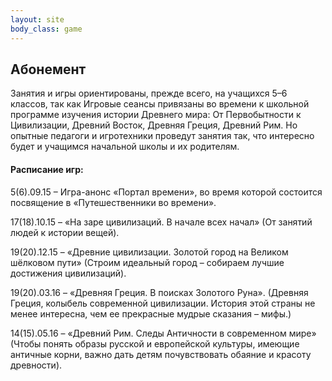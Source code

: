 ```yaml
---
layout: site
body_class: game
---
```


## Абонемент

Занятия и игры ориентированы, прежде всего, на учащихся 5–6 классов, так как Игровые сеансы привязаны во времени к школьной программе изучения истории Древнего мира: От Первобытности к Цивилизации, Древний Восток, Древняя Греция, Древний Рим. Но опытные педагоги и игротехники проведут занятия так, что интересно будет и учащимся начальной школы и их родителям.

#### Расписание игр:

5(6).09.15 – Игра-анонс «Портал времени», во время которой состоится посвящение в «Путешественники во времени».

17(18).10.15 – «На заре цивилизаций. В начале всех начал» (От занятий людей к истории вещей).

19(20).12.15 – «Древние цивилизации. Золотой город на Великом шёлковом пути» (Строим идеальный город – собираем лучшие достижения цивилизаций).

19(20).03.16 – «Древняя Греция. В поисках Золотого Руна». (Древняя Греция, колыбель современной цивилизации. История этой страны не менее интересна, чем ее прекрасные мудрые сказания – мифы.)

14(15).05.16 – «Древний Рим. Следы Античности в современном мире» (Чтобы понять образы русской и европейской культуры, имеющие античные корни, важно дать детям почувствовать обаяние и красоту древности).
